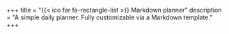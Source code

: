 +++
title = "{{< ico far fa-rectangle-list >}} Markdown planner"
description = "A simple daily planner. Fully customizable via a Markdown template."
+++

<!--more-->

